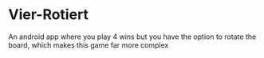 # Vier-Rotiert
An android app where you play 4 wins but you have the option to rotate the board, which makes this game far more complex

